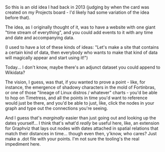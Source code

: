 So this is an old idea I had back in 2013 (judging by when the card was created on my Projects board - I'd likely had some variation of the idea before that).

The idea, as I originally thought of it, was to have a website with one giant "time stream of everything", and you could add events to it with any time and date and accompanying data.

(I used to have a lot of these kinds of ideas: "Let's make a site that contains a certain kind of data, then everybody who wants to make that kind of data will magically appear and start using it!")

Today... I don't know, maybe there's an adjunct dataset you could append to Wikidata?

The vision, I guess, was that, if you wanted to prove a point - like, for instance, the emergence of shadowy characters in the mold of Fortinbras, or one of those "lineage of Linux distros / whatever" charts - you'd be able to hop on Timetress, and all the points in time you'd want to reference would just be there, and you'd be able to just, like, click the nodes in your graph and type out the connections you're seeing.

And I guess that's *marginally* easier than just going out and looking up the dates yourself... I think that's what'd *really* be useful here, like, an extension for Graphviz that lays out nodes with dates attached in spatial relations that match their distances in time... though even then, y'know, who cares? Just make a .dot file with your points. I'm not sure the tooling's the real impediment here.
